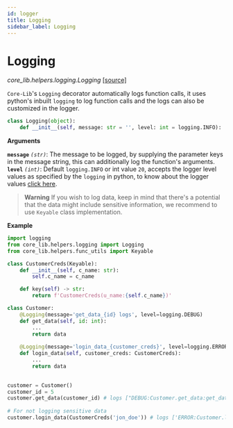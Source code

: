 ```yaml
---
id: logger
title: Logging
sidebar_label: Logging
---
```


# Logging

*core_lib.helpers.logging.Logging* [[source]](https://github.com/shay-te/core-lib/blob/5b8b2a4ca73dfd29138a216eb1f5648a5ae9be55/core_lib/helpers/logging.py#L7)

`Core-Lib`'s `Logging` decorator automatically logs function calls, it uses python's inbuilt `logging` to log function calls and the logs can also be customized in the logger.

```python
class Logging(object):
    def __init__(self, message: str = '', level: int = logging.INFO):
```
**Arguments**

**`message`** *`(str)`*: The message to be logged, by supplying the parameter keys in the message string, this can additionally log the function's arguments.  
**`level`** *`(int)`*: Default `logging.INFO` or int value `20`, accepts the logger level values as specified by the `logging` in python,
to know about the logger values [click here](https://docs.python.org/3/library/logging.html#logging-levels).


>**Warning** If you wish to log data, keep in mind that there's a potential that the data might include sensitive information, we recommend to use `Keyable` class implementation.


**Example**

```python
import logging
from core_lib.helpers.logging import Logging
from core_lib.helpers.func_utils import Keyable

class CustomerCreds(Keyable):
    def __init__(self, c_name: str):
        self.c_name = c_name

    def key(self) -> str:
        return f'CustomerCreds(u_name:{self.c_name})'

class Customer:
    @Logging(message='get_data_{id} logs', level=logging.DEBUG)
    def get_data(self, id: int):
        ...
        return data
    
    @Logging(message='login_data_{customer_creds}', level=logging.ERROR)
    def login_data(self, customer_creds: CustomerCreds):
        ...
        return data
    

customer = Customer()
customer_id = 5
customer.get_data(customer_id) # logs ["DEBUG:Customer.get_data:get_data_5 logs"]
    
# For not logging sensitive data
customer.login_data(CustomerCreds('jon_doe')) # logs ['ERROR:Customer.login_data:login_data_CustomerCreds(u_name:jon_doe)']
```